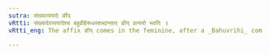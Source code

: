 ```yaml
---
sutra: संख्याव्ययादे र्ङीप्
vRtti: संख्यादेरव्ययादेश्च बहुव्रीहेरूधस्शब्दान्तात् ङीप् प्रत्ययो भवति ॥
vRtti_eng: The affix ङीप् comes in the feminine, after a _Bahuvrihi_ compound ending in '_udhas_', beginning with a Numeral or an Indeclinable.

---
```

